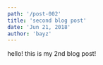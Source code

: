 ```yaml
---
path: '/post-002'
title: 'second blog post'
date: 'Jun 21, 2018'
author: 'bayz'
---
```


hello! this is my 2nd blog post!
